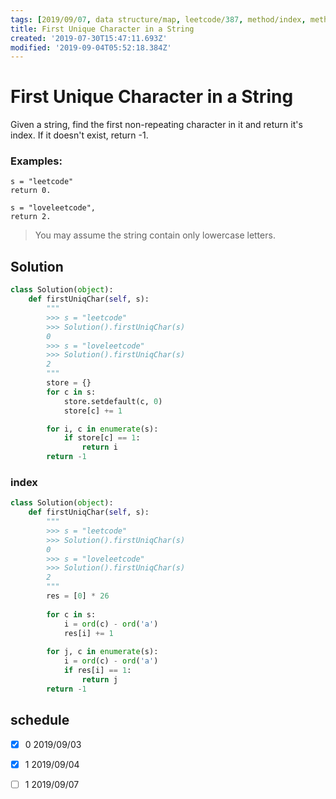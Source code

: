 ```yaml
---
tags: [2019/09/07, data structure/map, leetcode/387, method/index, method/search/hash]
title: First Unique Character in a String
created: '2019-07-30T15:47:11.693Z'
modified: '2019-09-04T05:52:18.384Z'
---
```


# First Unique Character in a String

Given a string, find the first non-repeating character in it and return it's index. If it doesn't exist, return -1.

### Examples:

```
s = "leetcode"
return 0.

s = "loveleetcode",
return 2.
```

> You may assume the string contain only lowercase letters.

## Solution

```python
class Solution(object):
    def firstUniqChar(self, s):
        """
        >>> s = "leetcode"
        >>> Solution().firstUniqChar(s)
        0
        >>> s = "loveleetcode"
        >>> Solution().firstUniqChar(s)
        2
        """
        store = {}
        for c in s:
            store.setdefault(c, 0)
            store[c] += 1

        for i, c in enumerate(s):
            if store[c] == 1:
                return i
        return -1
```

### index

```python
class Solution(object):
    def firstUniqChar(self, s):
        """
        >>> s = "leetcode"
        >>> Solution().firstUniqChar(s)
        0
        >>> s = "loveleetcode"
        >>> Solution().firstUniqChar(s)
        2
        """
        res = [0] * 26
        
        for c in s:
            i = ord(c) - ord('a')
            res[i] += 1
        
        for j, c in enumerate(s):
            i = ord(c) - ord('a')
            if res[i] == 1:
                return j
        return -1
```

## schedule

* [x] 0 2019/09/03
* [x] 1 2019/09/04
* [ ] 1 2019/09/07

